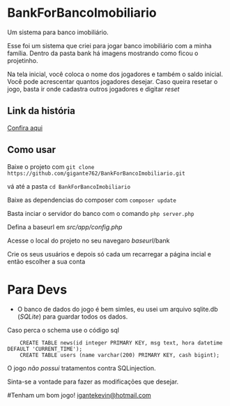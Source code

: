 # BankForBancoImobiliario
Um sistema para banco imobiliário. 

<p>Esse foi um sistema que criei para jogar banco imobiliário com a minha família.
Dentro da pasta bank há imagens mostrando como ficou o projetinho.</p>

<p>Na tela inicial, você coloca o nome dos jogadores e também o saldo inicial. Você pode acrescentar quantos jogadores desejar.
Caso queira resetar o jogo, basta ir onde cadastra outros jogadores e digitar <i>reset</i>  </p>

## Link da história
[Confira aqui](https://mundozeroum.blogspot.com/2021/11/projeto-bankforbancoimobiliario-banco.html)

## Como usar 
Baixe o projeto com `git clone https://github.com/gigante762/BankForBancoImobiliario.git`

vá até a pasta `cd BankForBancoImobiliario`

Baixe as dependencias do composer com `composer update`

Basta inciar o servidor do banco com o comando `php server.php`

Defina a baseurl em _src/app/config.php_

Acesse o local do projeto no seu navegaro _baseurl_/bank

Crie os seus usuários e depois só cada um recarregar a página incial e então escolher a sua conta

# Para Devs
* O banco de dados do jogo é bem simles, eu usei um arquivo sqlite.db (_SQLite_) para guardar todos os dados.

Caso perca o schema use o código sql
```
    CREATE TABLE news(id integer PRIMARY KEY, msg text, hora datetime DEFAULT 'CURRENT_TIME');
    CREATE TABLE users (name varchar(200) PRIMARY KEY, cash bigint);
```

O jogo *não possui* tratamentos contra SQLinjection. 

Sinta-se a vontade para fazer as modificações que desejar.

#Tenham um bom jogo!
igantekevin@hotmail.com



